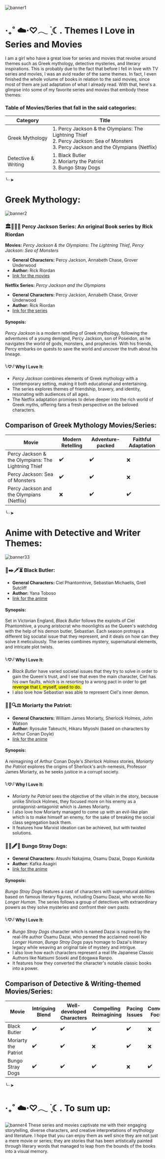 ![banner1](https://github.com/Ayezzah/app-dev/assets/168436827/dca72eea-174b-4701-9fbe-48f5a5690fb2)
# ‧₊˚ ☁️⋅♡𓂃 ࣪ ִֶָ☾. Themes I Love in Series and Movies

I am a girl who have a great love for series and movies that revolve around themes such as Greek mythology, detective mysteries, and literary inspirations. This is probably due to the fact that before I fell in love with TV series and movies, I was an avid reader of the same themes. In fact, I even finished the whole volume of books in relation to the said movies, since most of them are just adaptation of what I already read. With that, here's a glimpse into some of my favorite series and movies that embody these themes:

### **Table of Movies/Series that fall in the said categories:**

| Category            | Title                                                                                               |
| ------------------- | --------------------------------------------------------------------------------------------------- |
| Greek Mythology     | 1. Percy Jackson & the Olympians: The Lightning Thief <br> 2. Percy Jackson: Sea of Monsters <br> 3. Percy  Jackson and the Olympians (Netflix) |
| Detective & Writing | 1. Black Butler <br> 2. Moriarty the Patriot <br> 3. Bungo Stray Dogs                                             |

╰┈➤
# **Greek Mythology:**
![banner2](https://github.com/Ayezzah/app-dev/assets/168436827/9765a769-e472-4eb4-a3d4-f72e50fee004)

### 🏛️🌊🔱🌿 **Percy Jackson Series:** An original Book series by Rick Riordan
**Movies:** *Percy Jackson & the Olympians: The Lightning Thief*, *Percy Jackson: Sea of Monsters*
- **General Characters:** Percy Jackson, Annabeth Chase, Grover Underwood
- **Author:** Rick Riordan
- [link for the movies](https://www.justwatch.com/ph/tv-show/percy-jackson-and-the-olympians)

**Netflix Series:** *Percy Jackson and the Olympians*
- **General Characters:** Percy Jackson, Annabeth Chase, Grover Underwood
- **Author:** Rick Riordan
- [link for the series](https://www.apps.disneyplus.com/ph/onboarding?ref=%2Fen-au%2Fseries%2Fpercy-jackson-and-the-olympians%2Fql33aq42HBdr)

#### **Synopsis:**
*Percy Jackson* is a modern retelling of Greek mythology, following the adventures of a young demigod, Percy Jackson, son of Poseidon, as he navigates the world of gods, monsters, and prophecies. With his friends, Percy embarks on quests to save the world and uncover the truth about his lineage.

#### 𓆩♡𓆪 **Why I Love It:**
- *Percy Jackson* combines elements of Greek mythology with a contemporary setting, making it both educational and entertaining.
- The series explores themes of friendship, bravery, and identity, resonating with audiences of all ages.
- The Netflix adaptation promises to delve deeper into the rich world of Greek myths, offering fans a fresh perspective on the beloved characters.

## Comparison of Greek Mythology Movies/Series:

| Movie                                     | Modern Retelling | Adventure-packed | Faithful Adaptation |
|-------------------------------------------|------------------|------------------|---------------------|
| Percy Jackson & the Olympians: The Lightning Thief | ✔️             | ✔️             | ❌                 |
| Percy Jackson: Sea of Monsters            | ✔️             | ✔️             | ❌                 |
| Percy Jackson and the Olympians (Netflix) | ❌             | ✔️             | ✔️                 |

╰┈➤
# **Anime with Detective and Writer Themes:**
![banner33](https://github.com/Ayezzah/app-dev/assets/168436827/cbf113bf-b8f6-476e-97d8-9aa63fbadd6d)


### 🤝✒️🗡️⏳ **Black Butler:**
- **General Characters:** Ciel Phantomhive, Sebastian Michaelis, Grell Sutcliff
- **Author:** Yana Toboso
- [link for the anime](https://www.crunchyroll.com/series/GYQ43P3E6/black-butler)

#### **Synopsis:**
Set in Victorian England, *Black Butler* follows the exploits of Ciel Phantomhive, a young aristocrat who moonlights as the Queen's watchdog with the help of his demon butler, Sebastian. Each season protrays a different big sociatal issue that they represent, and it deals on how can they solve it meticulously. The series combines mystery, supernatural elements, and intricate plot twists.

#### 𓆩♡𓆪 **Why I Love It:**
- *Black Butler* have varied societal issues that they try to solve in order to gain the Queen's trust, and I see that even the main character, Ciel has his own faults, which is in resorting to a wrong pact in order to get <mark>revenge<mark> that I, myself, used to do.
- I also love how Sebastian was able to represent Ciel's inner demon.

### 💼📎🔍⚖️ **Moriarty the Patriot:**
- **General Characters:** William James Moriarty, Sherlock Holmes, John Watson
- **Author:** Ryosuke Takeuchi, Hikaru Miyoshi (based on characters by Arthur Conan Doyle)
- [link for the anime](https://www.crunchyroll.com/series/GXJHM379D/moriarty-the-patriot)

#### **Synopsis:**
A reimagining of Arthur Conan Doyle's *Sherlock Holmes* stories, *Moriarty the Patriot* explores the origins of Sherlock's arch-nemesis, Professor James Moriarty, as he seeks justice in a corrupt society.

#### 𓆩♡𓆪 **Why I Love It:**
- *Moriarty he Patriot* sees the objective of the villain in the story, because unlike Shrlock Holmes, they focused more on his enemy as a protagonist-antagonist which is James Moriarty.
- I also love how Moriarty managed to come up with an evil-like plan which is to make himself an enemy, for the sake of breaking the social class segregation back them.
- It features how Marxist ideation can be achieved, but with twisted solutions. 

### 📌📖🖋️📜 **Bungo Stray Dogs:**
- **General Characters:** Atsushi Nakajima, Osamu Dazai, Doppo Kunikida
- **Author:** Kafka Asagiri
- [link for the anime](https://www.crunchyroll.com/series/GR5VXQ8PR/bungo-stray-dogs)

#### **Synopsis:**
*Bungo Stray Dogs* features a cast of characters with supernatural abilities based on famous literary figures, including Osamu Dazai, who wrote *No Longer Human*. The series follows a group of detectives with extraordinary powers as they solve mysteries and confront their own pasts.

#### 𓆩♡𓆪 **Why I Love It:**
- *Bungo Stray Dogs* character which is named Dazai is nspired by the real-life author Osamu Dazai, who penned the acclaimed novel *No Longer Human*, *Bungo Stray Dogs* pays homage to Dazai's literary legacy while weaving an original tale of mystery and intrigue.
- I also love how each characters represent a real life Japanese Classic Authors like Natsumi Soseki and Edogawa Ranpo.
- It features how they converted the character's notable classic books into a power.
  
## Comparison of Detective & Writing-themed Movies/Series:

| Movie                  | Intriguing Blend | Well-developed Characters | Compelling Reimagining | Pacing Issues | Comedy Focus |
|------------------------|------------------|----------------------------|-------------------------|---------------|--------------|
| Black Butler           | ✔️               | ✔️                         | ✔️                      | ✔️            | ❌           |
| Moriarty the Patriot   | ✔️               | ✔️                         | ❌                      | ✔️            | ❌           |
| Bungo Stray Dogs       | ✔️               | ✔️                         | ✔️                      | ❌            | ✔️           |

╰┈➤
# ‧₊˚ ☁️⋅♡𓂃 ࣪ ִֶָ☾. **To sum up:**
![banner4](https://github.com/Ayezzah/app-dev/assets/168436827/2ce8cbaa-06ac-4090-9680-19158326d004)
These series and movies captivate me with their engaging storytelling, diverse characters, and creative interpretations of mythology and literature. I hope that you can enjoy them as well since they are not just a mere movie or series; they are stories that has been artistically painted through literary words that managed to leap from the bounds of the books into a visual memory.

